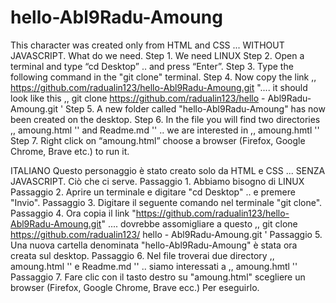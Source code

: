 # hello-Abl9Radu-Amoung
This character was created only from HTML and CSS ... WITHOUT JAVASCRIPT.
What do we need.
Step 1. We need LINUX
Step 2. Open a terminal and type “cd Desktop” .. and press “Enter”.
Step 3. Type the following command in the "git clone" terminal.
Step 4. Now copy the link ,, https://github.com/radualin123/hello-Abl9Radu-Amoung.git ".... it should look like this ,, git clone https://github.com/radualin123/hello - Abl9Radu-Amoung.git '
Step 5. A new folder called "hello-Abl9Radu-Amoung" has now been created on the desktop.
Step 6. In the file you will find two directories ,, amoung.html '' and Readme.md '' .. we are interested in ,, amoung.hmtl ''
Step 7. Right click on “amoung.html” choose a browser (Firefox, Google Chrome, Brave etc.) to run it.



ITALIANO
Questo personaggio è stato creato solo da HTML e CSS ... SENZA JAVASCRIPT.
Ciò che ci serve.
Passaggio 1. Abbiamo bisogno di LINUX
Passaggio 2. Aprire un terminale e digitare "cd Desktop" .. e premere "Invio".
Passaggio 3. Digitare il seguente comando nel terminale "git clone".
Passaggio 4. Ora copia il link "https://github.com/radualin123/hello-Abl9Radu-Amoung.git" .... dovrebbe assomigliare a questo ,, git clone https://github.com/radualin123/ hello - Abl9Radu-Amoung.git '
Passaggio 5. Una nuova cartella denominata "hello-Abl9Radu-Amoung" è stata ora creata sul desktop.
Passaggio 6. Nel file troverai due directory ,, amoung.html '' e Readme.md '' .. siamo interessati a ,, amoung.hmtl ''
Passaggio 7. Fare clic con il tasto destro su "amoung.html" scegliere un browser (Firefox, Google Chrome, Brave ecc.) Per eseguirlo.
